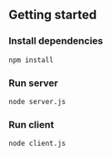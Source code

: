 ## Getting started

### Install dependencies

```
npm install
```

### Run server

```
node server.js
```

### Run client

```
node client.js
```
